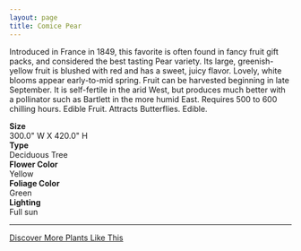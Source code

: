 ```yaml
---
layout: page
title: Comice Pear
---
```


<div class="row">
  <div class="col-md-4">
    <div class="plant-image plant-image-large" style="background-image: url(&quot;https://s3-us-west-1.amazonaws.com/images.plantwithbloom.com/comice_pear.jpg&quot;);"></div>
  </div>
  <div class="col-md-8">
    <div>
      <p>Introduced in France in 1849, this favorite is often found in fancy fruit gift packs, and considered the best tasting Pear variety. Its large, greenish-yellow fruit is blushed with red and has a sweet, juicy flavor. Lovely, white blooms appear early-to-mid spring. Fruit can be harvested beginning in late September. It is self-fertile in the arid West, but produces much better with a pollinator such as Bartlett in the more humid East. Requires 500 to 600 chilling hours. Edible Fruit. Attracts Butterflies. Edible.</p>
      <div class="row">
        <div class="col-md-3">
          <strong>Size</strong>
        </div>
        <div class="col-md-9">300.0" W X 420.0" H</div>
      </div>
      <div class="row">
        <div class="col-md-3">
          <strong>Type</strong>
        </div>
        <div class="col-md-9">Deciduous Tree</div>
      </div>
      <div class="row">
        <div class="col-md-3">
          <strong>Flower Color</strong>
        </div>
        <div class="col-md-9">Yellow</div>
      </div>
      <div class="row">
        <div class="col-md-3">
          <strong>Foliage Color</strong>
        </div>
        <div class="col-md-9">Green</div>
      </div>
      <div class="row">
        <div class="col-md-3">
          <strong>Lighting</strong>
        </div>
        <div class="col-md-9">Full sun</div>
      </div>
    </div>
    <hr/>
    <a class="btn btn-default" href="http://app.plantwithbloom.com/search">Discover More Plants Like This</a>
  </div>
</div>
